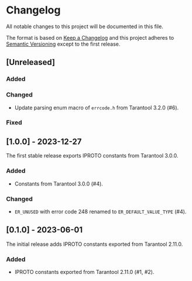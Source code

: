 # Changelog

All notable changes to this project will be documented in this file.

The format is based on [Keep a Changelog](https://keepachangelog.com/en/1.0.0/)
and this project adheres to [Semantic
Versioning](http://semver.org/spec/v2.0.0.html) except to the first release.

## [Unreleased]

### Added

### Changed

- Update parsing enum macro of `errcode.h` from Tarantool 3.2.0 (#6).

### Fixed

## [1.0.0] - 2023-12-27

The first stable release exports IPROTO constants from Tarantool 3.0.0.

### Added

- Constants from Tarantool 3.0.0 (#4).

### Changed

- `ER_UNUSED` with error code 248 renamed to `ER_DEFAULT_VALUE_TYPE` (#4).

## [0.1.0] - 2023-06-01

The initial release adds IPROTO constants exported from Tarantool 2.11.0.

### Added

- IPROTO constants exported from Tarantool 2.11.0 (#1, #2).
